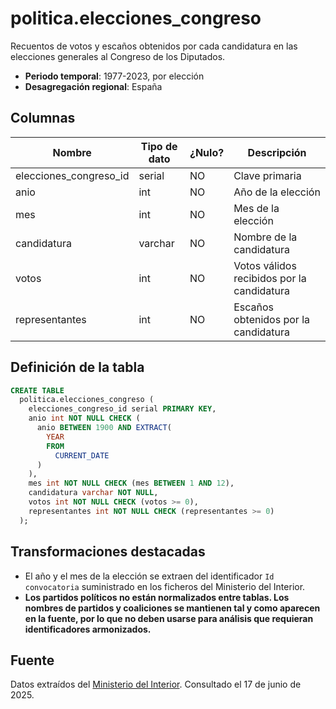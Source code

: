 # politica.elecciones_congreso

Recuentos de votos y escaños obtenidos por cada candidatura en las elecciones generales al Congreso de los Diputados.

- **Periodo temporal**: 1977-2023, por elección
- **Desagregación regional**: España

## Columnas

| Nombre | Tipo de dato | ¿Nulo? | Descripción |
| --- | --- | --- | --- |
| elecciones_congreso_id | serial | NO | Clave primaria |
| anio | int | NO | Año de la elección |
| mes | int | NO | Mes de la elección |
| candidatura | varchar | NO | Nombre de la candidatura |
| votos | int | NO | Votos válidos recibidos por la candidatura |
| representantes | int | NO | Escaños obtenidos por la candidatura |

## Definición de la tabla

```sql
CREATE TABLE
  politica.elecciones_congreso (
    elecciones_congreso_id serial PRIMARY KEY,
    anio int NOT NULL CHECK (
      anio BETWEEN 1900 AND EXTRACT(
        YEAR
        FROM
          CURRENT_DATE
      )
    ),
    mes int NOT NULL CHECK (mes BETWEEN 1 AND 12),
    candidatura varchar NOT NULL,
    votos int NOT NULL CHECK (votos >= 0),
    representantes int NOT NULL CHECK (representantes >= 0)
  );
```

## Transformaciones destacadas

- El año y el mes de la elección se extraen del identificador `Id convocatoria` suministrado en los ficheros del Ministerio del Interior.
- **Los partidos políticos no están normalizados entre tablas. Los nombres de partidos y coaliciones se mantienen tal y como aparecen en la fuente, por lo que no deben usarse para análisis que requieran identificadores armonizados.**

## Fuente

Datos extraídos del <a href="https://infoelectoral.interior.gob.es/es/elecciones-celebradas/resultados-electorales" target="_blank">Ministerio del Interior</a>.
Consultado el 17 de junio de 2025.
